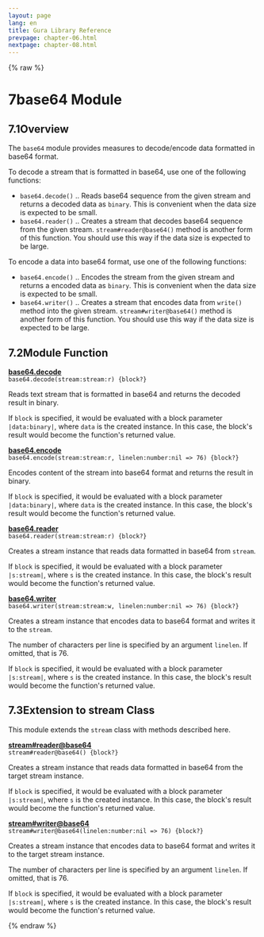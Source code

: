 ```yaml
---
layout: page
lang: en
title: Gura Library Reference
prevpage: chapter-06.html
nextpage: chapter-08.html
---
```

{% raw %}
<h1><span class="caption-index-1">7</span><a name="anchor-7"></a>base64 Module</h1>
<h2><span class="caption-index-2">7.1</span><a name="anchor-7-1"></a>Overview</h2>
<p>
The <code>base64</code> module provides measures to decode/encode data formatted in base64 format.
</p>
<p>
To decode a stream that is formatted in base64, use one of the following functions:
</p>
<ul>
<li><code>base64.decode()</code> .. Reads base64 sequence from the given stream and returns a decoded data as <code>binary</code>. This is convenient when the data size is expected to be small.</li>
<li><code>base64.reader()</code> .. Creates a stream that decodes base64 sequence from the given stream. <code>stream#reader@base64()</code> method is another form of this function. You should use this way if the data size is expected to be large.</li>
</ul>
<p>
To encode a data into base64 format, use one of the following functions:
</p>
<ul>
<li><code>base64.encode()</code> .. Encodes the stream from the given stream and returns a encoded data as <code>binary</code>. This is convenient when the data size is expected to be small.</li>
<li><code>base64.writer()</code> .. Creates a stream that encodes data from <code>write()</code> method into the given stream. <code>stream#writer@base64()</code> method is another form of this function. You should use this way if the data size is expected to be large.</li>
</ul>
<h2><span class="caption-index-2">7.2</span><a name="anchor-7-2"></a>Module Function</h2>
<p>
<div><strong style="text-decoration:underline">base64.decode</strong></div>
<div style="margin-bottom:1em"><code>base64.decode(stream:stream:r) {block?}</code></div>
Reads text stream that is formatted in base64 and returns the decoded result in binary.
</p>
<p>
If <code>block</code> is specified, it would be evaluated with a block parameter <code>|data:binary|</code>, where <code>data</code> is the created instance. In this case, the block's result would become the function's returned value.
</p>
<p>
<div><strong style="text-decoration:underline">base64.encode</strong></div>
<div style="margin-bottom:1em"><code>base64.encode(stream:stream:r, linelen:number:nil =&gt; 76) {block?}</code></div>
Encodes content of the stream into base64 format and returns the result in binary.
</p>
<p>
If <code>block</code> is specified, it would be evaluated with a block parameter <code>|data:binary|</code>, where <code>data</code> is the created instance. In this case, the block's result would become the function's returned value.
</p>
<p>
<div><strong style="text-decoration:underline">base64.reader</strong></div>
<div style="margin-bottom:1em"><code>base64.reader(stream:stream:r) {block?}</code></div>
Creates a stream instance that reads data formatted in base64 from <code>stream</code>.
</p>
<p>
If <code>block</code> is specified, it would be evaluated with a block parameter <code>|s:stream|</code>, where <code>s</code> is the created instance. In this case, the block's result would become the function's returned value.
</p>
<p>
<div><strong style="text-decoration:underline">base64.writer</strong></div>
<div style="margin-bottom:1em"><code>base64.writer(stream:stream:w, linelen:number:nil =&gt; 76) {block?}</code></div>
Creates a stream instance that encodes data to base64 format and writes it to the <code>stream</code>.
</p>
<p>
The number of characters per line is specified by an argument <code>linelen</code>. If omitted, that is 76.
</p>
<p>
If <code>block</code> is specified, it would be evaluated with a block parameter <code>|s:stream|</code>, where <code>s</code> is the created instance. In this case, the block's result would become the function's returned value.
</p>
<h2><span class="caption-index-2">7.3</span><a name="anchor-7-3"></a>Extension to stream Class</h2>
<p>
This module extends the <code>stream</code> class with methods described here.
</p>
<p>
<div><strong style="text-decoration:underline">stream#reader@base64</strong></div>
<div style="margin-bottom:1em"><code>stream#reader@base64() {block?}</code></div>
Creates a stream instance that reads data formatted in base64 from the target stream instance.
</p>
<p>
If <code>block</code> is specified, it would be evaluated with a block parameter <code>|s:stream|</code>, where <code>s</code> is the created instance. In this case, the block's result would become the function's returned value.
</p>
<p>
<div><strong style="text-decoration:underline">stream#writer@base64</strong></div>
<div style="margin-bottom:1em"><code>stream#writer@base64(linelen:number:nil =&gt; 76) {block?}</code></div>
Creates a stream instance that encodes data to base64 format and writes it to the target stream instance.
</p>
<p>
The number of characters per line is specified by an argument <code>linelen</code>. If omitted, that is 76.
</p>
<p>
If <code>block</code> is specified, it would be evaluated with a block parameter <code>|s:stream|</code>, where <code>s</code> is the created instance. In this case, the block's result would become the function's returned value.
</p>
<p />

{% endraw %}
